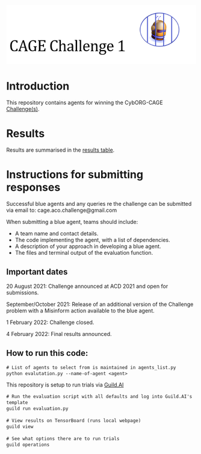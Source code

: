 
![Banner](/images/bannernologo.PNG)

# Introduction

This repository contains agents for winning the CybORG-CAGE [Challenge(s)](https://github\.com/cage\-challenge/cage\-challenge\-1/tree/main/CybORG).

# Results

Results are summarised in the [results table](results.MD).

# Instructions for submitting responses

Successful blue agents and any queries re the challenge can be submitted via email to: cage\.aco\.challenge@gmail\.com

When submitting a blue agent, teams should include:

- A team name and contact details\.
- The code implementing the agent, with a list of dependencies\.
- A description of your approach in developing a blue agent\.
- The files and terminal output of the evaluation function\.


## Important dates

20 August 2021: Challenge announced at ACD 2021 and open for submissions\.

September/October 2021: Release of an additional version of the Challenge problem with a Misinform action available to the blue agent\.

1 February 2022: Challenge closed\.

4 February 2022: Final results announced\.


## How to run this code:

```
# List of agents to select from is maintained in agents_list.py
python evalutation.py --name-of-agent <agent>
```

This repository is setup to run trials via [Guild.AI](https://my.guild.ai/)

```
# Run the evaluation script with all defaults and log into Guild.AI's template
guild run evaluation.py

# View results on TensorBoard (runs local webpage)
guild view

# See what options there are to run trials
guild operations
```





